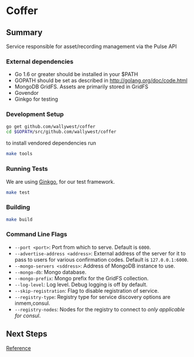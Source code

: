 # Coffer

## Summary

Service responsible for asset/recording management via the Pulse API


### External dependencies

- Go 1.6 or greater should be installed in your $PATH
- GOPATH should be set as described in http://golang.org/doc/code.html
- MongoDB GridFS.  Assets are primarily stored in GridFS
- Govendor
- Ginkgo for testing

### Development Setup


```bash
go get github.com/wallywest/coffer
cd $GOPATH/src/github.com/wallywest/coffer
```

to install vendored dependencies run

```bash
make tools 
```


### Running Tests

We are using [Ginkgo](https://github.com/onsi/ginkgo), for our test framework.

```bash
make test
```


### Building

```bash
make build
```


### Command Line Flags

- `--port <port>`: Port from which to serve. Default is `6000`.
- `--advertise-address <address>`: External address of the server for it to pass to users for various confirmation codes. Default is `127.0.0.1:6000`.
- `--mongo-servers <sddress>`: Address of MongoDB instance to use.
- `--mongo-db`: Mongo database.
- `--mongo-prefix`: Mongo prefix for the GridFS collection.
- `--log-level`: Log level. Debug logging is off by default.
- `--skip-registration`: Flag to disable registration of service.
- `--registry-type`: Registry type for service discovery options are inmem,consul.
- `--registry-nodes`: Nodes for the registry to connect to *only applicable for consul*.

## Next Steps

[Reference](docs/reference.md)

